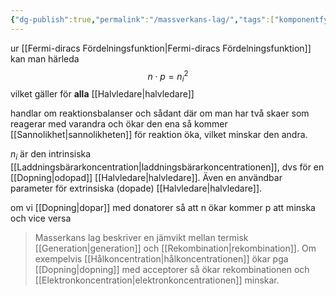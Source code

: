 ```yaml
---
{"dg-publish":true,"permalink":"/massverkans-lag/","tags":["komponentfysik"]}
---
```


ur [[Fermi-diracs Fördelningsfunktion\|Fermi-diracs Fördelningsfunktion]] kan man härleda
$$n \cdot p=n_{i}^{2}$$
vilket gäller för **alla** [[Halvledare\|halvledare]]

handlar om reaktionsbalanser och sådant där om man har två skaer som reagerar med varandra och ökar den ena så kommer [[Sannolikhet\|sannolikheten]] för reaktion öka, vilket minskar den andra. 

$n_{i}$ är den intrinsiska [[Laddningsbärarkoncentration\|laddningsbärarkoncentrationen]], dvs för en [[Dopning\|odopad]] [[Halvledare\|halvledare]]. Även en användbar parameter för extrinsiska (dopade) [[Halvledare\|halvledare]].

om vi [[Dopning\|dopar]] med donatorer så att n ökar kommer p att minska och vice versa

> Masserkans lag beskriver en jämvikt mellan termisk [[Generation\|generation]] och [[Rekombination\|rekombination]]. Om exempelvis [[Hålkoncentration\|hålkoncentrationen]] ökar pga [[Dopning\|dopning]] med acceptorer så ökar rekombinationen och [[Elektronkoncentration\|elektronkoncentrationen]] minskar.